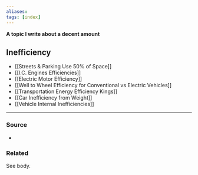 ```yaml
---
aliases: 
tags: [index]
---
```

**A topic I write about a decent amount**

## Inefficiency
- [[Streets & Parking Use 50% of Space]]
- [[I.C. Engines Efficiencies]]
- [[Electric Motor Efficiency]]
- [[Well to Wheel Efficiency for Conventional vs Electric Vehicles]]
- [[Transportation Energy Efficiency Kings]]
- [[Car Inefficiency from Weight]]
- [[Vehicle Internal Inefficiencies]]

---
### Source
- 

### Related
See body.
 